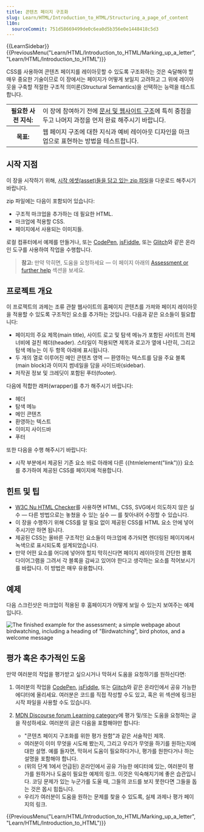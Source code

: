 ```yaml
---
title: 콘텐츠 페이지 구조화
slug: Learn/HTML/Introduction_to_HTML/Structuring_a_page_of_content
l10n:
  sourceCommit: 751d58669499de0c6ea0d5b356e0e1448418c5d3
---
```


{{LearnSidebar}}{{PreviousMenu("Learn/HTML/Introduction_to_HTML/Marking_up_a_letter", "Learn/HTML/Introduction_to_HTML")}}

CSS를 사용하여 콘텐츠 페이지를 레이아웃할 수 있도록 구조화하는 것은 숙달해야 할 매우 중요한 기술이므로 이 장에서는 페이지가 어떻게 보일지 고려하고 그 위에 레이아웃을 구축할 적절한 구조적 의미론(Structural Semantics)을 선택하는 능력을 테스트합니다.

<table>
  <tbody>
    <tr>
      <th scope="row">필요한 사전 지식:</th>
      <td>
        이 장에 참여하기 전에
        <a
          href="/ko/docs/Learn/HTML/Introduction_to_HTML/Document_and_website_structure"
          >문서 및 웹사이트 구조</a
        >에 특히 중점을 두고 나머지 과정을 먼저 완료 해주시기 바랍니다.
      </td>
    </tr>
    <tr>
      <th scope="row">목표:</th>
      <td>
        웹 페이지 구조에 대한 지식과 예비 레이아웃 디자인을 마크업으로 표현하는 방법을 테스트합니다.
      </td>
    </tr>
  </tbody>
</table>

## 시작 지점

이 장을 시작하기 위해, [시작 에셋(asset)들을 담고 있는 zip 파일](https://raw.githubusercontent.com/mdn/learning-area/main/html/introduction-to-html/structuring-a-page-of-content-start/assets.zip)을 다운로드 해주시기 바랍니다.

zip 파일에는 다음이 포함되어 있습니다:

- 구조적 마크업을 추가하는 데 필요한 HTML.
- 마크업에 적용할 CSS.
- 페이지에서 사용되는 이미지들.

로컬 컴퓨터에서 예제를 만들거나, 또는 [CodePen](https://codepen.io/), [jsFiddle](https://jsfiddle.net/), 또는 [Glitch](https://glitch.com/)와 같은 온라인 도구를 사용하여 작업을 수행합니다.

> **참고:** 만약 막히면, 도움을 요청하세요 — 이 페이지 아래의 [Assessment or further help](#assessment_or_further_help) 섹션을 보세요.

## 프로젝트 개요

이 프로젝트의 과제는 조류 관찰 웹사이트의 홈페이지 콘텐츠를 가져와 페이지 레이아웃을 적용할 수 있도록 구조적인 요소를 추가하는 것입니다. 다음과 같은 요소들이 필요합니다:

- 페이지의 주요 제목(main title), 사이트 로고 및 탐색 메뉴가 포함된 사이트의 전체 너비에 걸친 헤더(header). 스타일이 적용되면 제목과 로고가 옆에 나란히, 그리고 탐색 메뉴는 이 두 항목 아래에 표시됩니다.
- 두 개의 열로 이루어진 메인 콘텐츠 영역 — 환영하는 텍스트를 담을 주요 블록(main block)과 이미지 썸네일을 담을 사이드바(sidebar).
- 저작권 정보 및 크레딧이 포함된 푸터(footer).

다음에 적합한 래퍼(wrapper)를 추가 해주시기 바랍니다:

- 헤더
- 탐색 메뉴
- 메인 콘텐츠
- 환영하는 텍스트
- 이미지 사이드바
- 푸터

또한 다음을 수행 해주시기 바랍니다:

- 시작 부분에서 제공된 기존 요소 바로 아래에 다른 {{htmlelement("link")}} 요소를 추가하여 제공된 CSS를 페이지에 적용합니다.

## 힌트 및 팁

- [W3C Nu HTML Checker](https://validator.w3.org/nu/)를 사용하면 HTML, CSS, SVG에서 의도하지 않은 실수 — 다른 방법으로는 놓쳤을 수 있는 실수 — 를 찾아내어 수정할 수 있습니다.
- 이 장을 수행하기 위해 CSS를 알 필요 없이 제공된 CSS를 HTML 요소 안에 넣어주시기만 하면 됩니다.
- 제공된 CSS는 올바른 구조적인 요소들이 마크업에 추가되면 렌더링된 페이지에서 녹색으로 표시되도록 설계되었습니다.
- 만약 어떤 요소를 어디에 넣어야 할지 막히신다면 페이지 레이아웃의 간단한 블록 다이어그램을 그려서 각 블록을 감싸고 있어야 한다고 생각하는 요소를 적어보시기를 바랍니다. 이 방법은 매우 유용합니다.

## 예제

다음 스크린샷은 마크업이 적용된 후 홈페이지가 어떻게 보일 수 있는지 보여주는 예제입니다.

![The finished example for the assessment; a simple webpage about birdwatching, including a heading of "Birdwatching", bird photos, and a welcome message](example-page.png)

## 평가 혹은 추가적인 도움

만약 여러분의 작업을 평가받고 싶으시거나 막혀서 도움을 요청하기를 원하신다면:

1. 여러분의 작업을 [CodePen](https://codepen.io/), [jsFiddle](https://jsfiddle.net/), 또는 [Glitch](https://glitch.com/)와 같은 온라인에서 공유 가능한 에디터에 올리세요. 여러분은 코드를 직접 작성할 수도 있고, 혹은 위 섹션에 링크된 시작 파일을 사용할 수도 있습니다.
2. [MDN Discourse forum Learning category](https://discourse.mozilla.org/c/mdn/learn/250)에 평가 및/또는 도움을 요청하는 글을 작성하세요. 여러분의 글은 다음을 포함해야만 합니다:

   - "콘텐츠 페이지 구조화를 위한 평가 원함"과 같은 서술적인 제목.
   - 여러분이 이미 무엇을 시도해 봤는지, 그리고 우리가 무엇을 하기를 원하는지에 대한 설명. 예를 들자면, 막혀서 도움이 필요하다거나, 평가를 원한다거나 하는 설명을 포함해야 합니다.
   - (위의 단계 1에서 언급된) 온라인에서 공유 가능한 에디터에 있는, 여러분이 평가를 원하거나 도움이 필요한 예제의 링크. 이것은 익숙해지기에 좋은 습관입니다. 코딩 문제가 있는 누군가를 도울 때, 그들의 코드를 보지 못한다면 그들을 돕는 것은 몹시 힘듭니다.
   - 우리가 여러분이 도움을 원하는 문제를 찾을 수 있도록, 실제 과제나 평가 페이지의 링크.

{{PreviousMenu("Learn/HTML/Introduction_to_HTML/Marking_up_a_letter", "Learn/HTML/Introduction_to_HTML")}}
